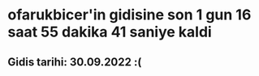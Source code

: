 # ofarukbicer'in gidisine son 1 gun 16 saat 55 dakika 41 saniye kaldi

## Gidis tarihi: 30.09.2022 :(